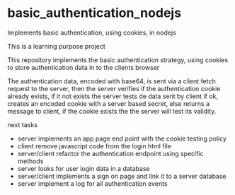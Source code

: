 # basic_authentication_nodejs
Implements basic authentication, using cookies, in nodejs

This is a learning purpose project

This repository implements the basic authentication strategy, using cookies to store authentication data in to the clients browser

The authentication data, encoded with base64, is sent via a client fetch request to the server, then the server verifies if the authentication cookie already exists, if it
not exists the server tests de data sent by client if ok, creates an encoded cookie with a server based secret, else returns a message to client, 
if the cookie exists the the server will test its validity.

next tasks
- server implements an app page end point with the cookie testing policy
- client remove javascript code from the login html file
- server/client refactor the authentication endpoint using specific methods
- server looks for user login data in a database
- server/client implements a sign on page and link it to a server database
- server implement a log for all authentication events
